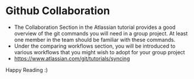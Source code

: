 # Github Collaboration

* The Collaboration Section in the Atlassian tutorial provides a good overview of the git commands you will need in a group project. At least one member in the team should be familiar with these commands.
* Under the comparing workflows section, you will be introduced to various workflows that you might wish to adopt for your group project
* https://www.atlassian.com/git/tutorials/syncing

Happy Reading :)

